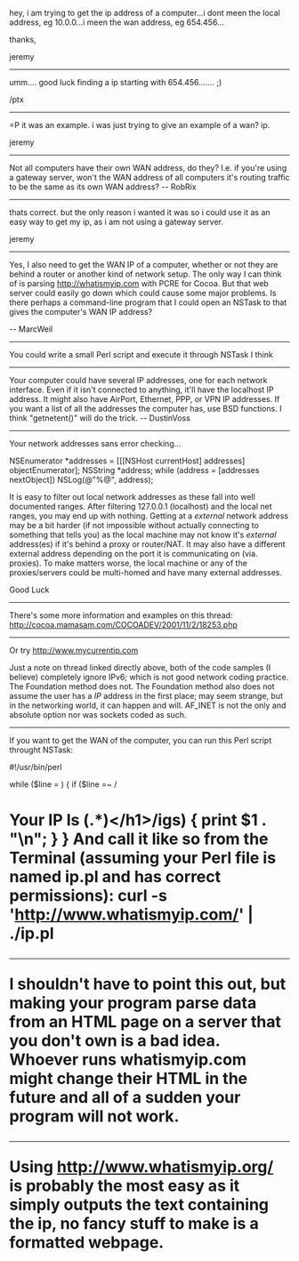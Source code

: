 hey, i am trying to get the ip address of a computer...i dont meen the local address, eg 10.0.0...i meen the wan address, eg 654.456...

thanks,

jeremy

----

umm.... good luck finding a ip starting with 654.456....... ;)

/ptx

----

=P it was an example. i was just trying to give an example of a wan? ip.

jeremy

----

Not all computers have their own WAN address, do they? I.e. if you're using a gateway server, won't the WAN address of all computers it's routing traffic to be the same as its own WAN address? -- RobRix

----

thats correct. but the only reason i wanted it was so i could use it as an easy way to get my ip, as i am not using a gateway server.

jeremy

----

Yes, I also need to get the WAN IP of a computer, whether or not they are behind a router or another kind of network setup. The only way I can think of is parsing http://whatismyip.com with PCRE for Cocoa. But that web server could easily go down which could cause some major problems. Is there perhaps a command-line program that I could open an NSTask to that gives the computer's WAN IP address?

-- MarcWeil

----

You could write a small Perl script and execute it through NSTask I think

----

Your computer could have several IP addresses, one for each network interface. Even if it isn't connected to anything, it'll have the localhost IP address. It might also have AirPort, Ethernet, PPP, or VPN IP addresses. If you want a list of all the addresses the computer has, use BSD functions. I think "getnetent()" will do the trick. -- DustinVoss

----

Your network addresses sans error checking...

    
NSEnumerator *addresses = [[[NSHost currentHost] addresses] objectEnumerator];
NSString *address;
while (address = [addresses nextObject])
	NSLog(@"%@", address);


It is easy to filter out local network addresses as these fall into well documented ranges. After filtering 127.0.0.1 (localhost) and the local net ranges, you may end up with nothing. Getting at a *external* network address may be a bit harder (if not impossible without actually connecting to something that tells you) as the local machine may not know it's *external* address(es) if it's behind a proxy or router/NAT. It may also have a different external address depending on the port it is communicating on (via. proxies). To make matters worse, the local machine or any of the proxies/servers could be multi-homed and have many external addresses.

Good Luck

----

There's some more information and examples on this thread: http://cocoa.mamasam.com/COCOADEV/2001/11/2/18253.php

----

Or try http://www.mycurrentip.com

Just a note on thread linked directly above, both of the code samples (I believe) completely ignore IPv6; which is not good network coding practice. The Foundation method does not. The Foundation method also does not assume the user has a *IP* address in the first place; may seem strange, but in the networking world, it can happen and will. AF_INET is not the only and absolute option nor was sockets coded as such.

----

If you want to get the WAN of the computer, you can run this Perl script throught NSTask:
    
#!/usr/bin/perl

while ($line = <STDIN>)
{
	if ($line =~ /<h1>Your IP  Is (.*)<\/h1>/igs)
	{
		print $1 . "\n";
	}
}
And call it like so from the Terminal (assuming your Perl file is named ip.pl and has correct permissions):
    curl -s 'http://www.whatismyip.com/' | ./ip.pl

----

I shouldn't have to point this out, but making your program parse data from an HTML page on a server that you don't own is a bad idea.  Whoever runs whatismyip.com might change their HTML in the future and all of a sudden your program will not work.

----

Using http://www.whatismyip.org/ is probably the most easy as it simply outputs the text containing the ip, no fancy stuff to make is a formatted webpage.
